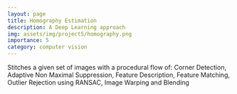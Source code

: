```yaml
---
layout: page
title: Homography Estimation
description: A Deep Learning approach
img: assets/img/project5/homography.png
importance: 5
category: computer vision
---
```


Stitches a given set of images with a procedural flow of: Corner Detection, Adaptive Non Maximal Suppression, Feature Description, Feature Matching, Outlier Rejection using RANSAC, Image Warping and Blending